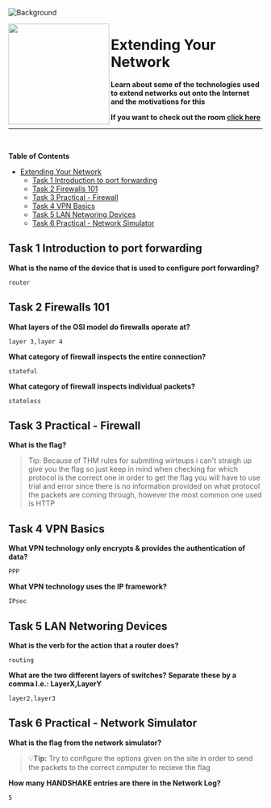 ![Background](https://assets.tryhackme.com/room-banners/networking.png)

<img src="https://tryhackme-images.s3.amazonaws.com/room-icons/9fe5ec6f05396b6e9161294ddd3fb1f5.png" width="200" height="200" align="left">

# Extending Your Network

**Learn about some of the technologies used to extend networks out onto the Internet and the motivations for this**

**If you want to check out the room [click here](https://tryhackme.com/room/extendingyournetwork)**

---

<br>

**Table of Contents**

- [Extending Your Network](#extending-your-network)
  - [Task 1 Introduction to port forwarding](#task-1-introduction-to-port-forwarding)
  - [Task 2 Firewalls 101](#task-2-firewalls-101)
  - [Task 3 Practical - Firewall](#task-3-practical---firewall)
  - [Task 4 VPN Basics](#task-4-vpn-basics)
  - [Task 5 LAN Networing Devices](#task-5-lan-networing-devices)
  - [Task 6 Practical - Network Simulator](#task-6-practical---network-simulator)

## Task 1 Introduction to port forwarding

**What is the name of the device that is used to configure port forwarding?**

    router

## Task 2 Firewalls 101

**What layers of the OSI model do firewalls operate at?**

    layer 3,layer 4

**What category of firewall inspects the entire connection?**

    stateful

**What category of firewall inspects individual packets?**

    stateless

## Task 3 Practical - Firewall

**What is the flag?**

> Tip: Because of THM rules for submiting wirteups i can't straigh up give you the flag so just keep in mind when checking for which protocol is the correct one in order to get the flag you will have to use trial and error since there is no information provided on what protocol the packets are coming through, however the most common one used is HTTP

## Task 4 VPN Basics

**What VPN technology only encrypts & provides the authentication of data?**

    PPP

**What VPN technology uses the IP framework?**

    IPsec

## Task 5 LAN Networing Devices

**What is the verb for the action that a router does?**

    routing

**What are the two different layers of switches? Separate these by a comma I.e.: LayerX,LayerY**

    layer2,layer3

## Task 6 Practical - Network Simulator

**What is the flag from the network simulator?**

> 💡**Tip:** Try to configure the options given on the site in order to send the packets to the correct computer to recieve the flag

**How many HANDSHAKE entries are there in the Network Log?**

    5
